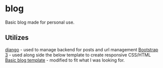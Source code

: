 # blog
Basic blog made for personal use.

## Utilizes
[django](http://www.djangoproject.com/ "django web framework") - used to manage backend for posts and url management
[Bootstrap 3](http://getbootstrap.com/ "Bootstrap 3") - used along side the below template to create responsive CSS/HTML
[Basic blog template](https://github.com/BlackrockDigital/startbootstrap-clean-blog) - modified to fit what I was looking for.
